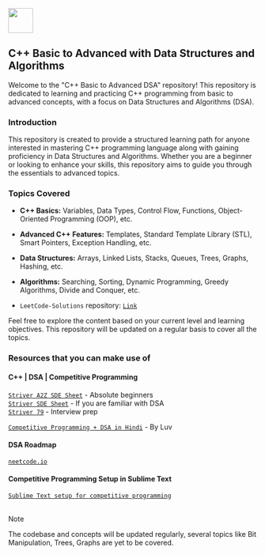 <img src="https://user-images.githubusercontent.com/74038190/212284087-bbe7e430-757e-4901-90bf-4cd2ce3e1852.gif" width = "50">

## C++ Basic to Advanced with Data Structures and Algorithms

Welcome to the "C++ Basic to Advanced DSA" repository! This repository is dedicated to learning and practicing C++ programming from basic to advanced concepts, with a focus on Data Structures and Algorithms (DSA).

### Introduction

This repository is created to provide a structured learning path for anyone interested in mastering C++ programming language along with gaining proficiency in Data Structures and Algorithms. Whether you are a beginner or looking to enhance your skills, this repository aims to guide you through the essentials to advanced topics.

### Topics Covered

- **C++ Basics:** Variables, Data Types, Control Flow, Functions, Object-Oriented Programming (OOP), etc.
- **Advanced C++ Features:** Templates, Standard Template Library (STL), Smart Pointers, Exception Handling, etc.
- **Data Structures:** Arrays, Linked Lists, Stacks, Queues, Trees, Graphs, Hashing, etc.
- **Algorithms:** Searching, Sorting, Dynamic Programming, Greedy Algorithms, Divide and Conquer, etc.

- `LeetCode-Solutions` repository: [`Link`](https://github.com/mounishvatti/LeetCode-Solutions)

Feel free to explore the content based on your current level and learning objectives.
This repository will be updated on a regular basis to cover all the topics.

### Resources that you can make use of

#### C++ | DSA | Competitive Programming
[`Striver A2Z SDE Sheet`](https://takeuforward.org/strivers-a2z-dsa-course/strivers-a2z-dsa-course-sheet-2/) -  Absolute beginners<br>
[`Striver SDE Sheet`](https://takeuforward.org/interviews/strivers-sde-sheet-top-coding-interview-problems/) -  If you are familiar with DSA<br>
[`Striver 79`](https://takeuforward.org/interview-sheets/strivers-79-last-moment-dsa-sheet-ace-interviews/) -  Interview prep<br>

[`Competitive Programming + DSA in Hindi`](https://www.youtube.com/playlist?list=PLauivoElc3ggagradg8MfOZreCMmXMmJ-) - By Luv<br>

#### DSA Roadmap 
[`neetcode.io`](https://neetcode.io/roadmap) 

#### Competitive Programming Setup in Sublime Text

[`Sublime Text setup for competitive programming`](https://github.com/mounishvatti/competitive-programming-setup)
<br><br>
> [!NOTE]
> The codebase and concepts will be updated regularly, several topics like Bit Manipulation, Trees, Graphs are yet to be covered.
